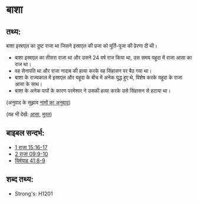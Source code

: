 # बाशा #

## तथ्य: ##

बाशा इस्राएल का दुष्ट राजा था जिसने इस्राएल की प्रजा को मूर्ति-पूजा की प्रेरणा दी थी।

* बाशा इस्राएल का तीसरा राजा था और उसने 24 वर्ष राज किया था, उस समय यहूदा में राजा आसा का राज था।
* वह सेनापति था और राजा नादाब की हत्या करके वह सिंहासन पर बैठ गया था।
* बाशा के राज्यकाल में इस्राएल और यहूदा के बीच में अनेक युद्ध हुए थे, विशेष करके यहूदा के राजा आसा के साथ।
* बाशा के अनेक पापों के कारण परमेश्वर ने उसकी हत्या करके उसे सिंहासन से हटाया था।

(अनुवाद के सुझाव [नामों का अनुवाद](rc://en/ta/man/translate/translate-names))

(यह भी देखें: [आसा](../names/asa.md), [मूरत](../other/idol.md))

## बाइबल सन्दर्भ: ##

* [1 राजा 15:16-17](rc://en/tn/help/1ki/15/16)
* [2 राजा 09:9-10](rc://en/tn/help/2ki/09/09)
* [यिर्मयाह 41:8-9](rc://en/tn/help/jer/41/08)

## शब्द तथ्य: ##

* Strong's: H1201
